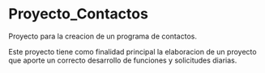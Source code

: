 # Proyecto_Contactos
Proyecto para la creacion  de un programa de contactos.

Este proyecto tiene como finalidad principal la elaboracion de un proyecto que aporte un correcto desarrollo de funciones y solicitudes diarias.
